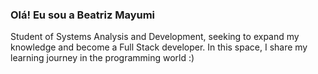 ### Olá! Eu sou a Beatriz Mayumi

Student of Systems Analysis and Development, seeking to expand my knowledge and become a Full Stack developer. In this space, I share my learning journey in the programming world :) 

